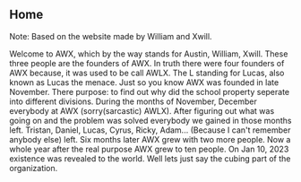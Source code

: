## Home
Note: Based on the website made by William and Xwill.

Welcome to AWX, which by the way stands for Austin, William, Xwill. These three people are the founders of AWX. In truth there were four founders of AWX because, it was used to be call AWLX. The L standing for Lucas, also known as Lucas the menace. Just so you know AWX was founded in late November. There purpose: to find out why did the school property seperate into different divisions. During the months of November, December everybody at AWX (sorry(sarcastic) AWLX). After figuring out what was going on and the problem was solved everybody we gained in those months left. Tristan, Daniel, Lucas, Cyrus, Ricky, Adam... (Because I can't remember anybody else) left. Six months later AWX grew with two more people. Now a whole year after the real purpose AWX grew to ten people. On Jan 10, 2023 existence was revealed to the world. Well lets just say the cubing part of the organization.
